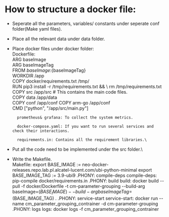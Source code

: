 # How to structure a docker file:

* Seperate all the parameters, variables/ constants under seperate conf folder(Make yaml files).
* Place all the relevant data under data folder.
* Place docker files under docker folder:\
				Dockerfile:\
				ARG baseImage\
				ARG baseImageTag\
				FROM ${baseImage}:${baseImageTag}\
				WORKDIR /app\
				COPY docker/requirements.txt /tmp/\
				RUN pip3 install -r /tmp/requirements.txt && \\
					rm /tmp/requirements.txt\
				COPY src /app/src                               # This contains the main code files.\
				COPY data /app/data\
				COPY conf /app/conf
				COPY arm-go /app/conf\
				CMD ["python", "/app/src/main.py"]
				
		prometheus& grafana: To collect the system metrics.
				
		docker-compose.yaml: If you want to run several services and check their interactions.
				
		requirements.in: Contains all the requirement libraries.\
				
* Put all the code need to be implemented under the src folder.\

* Write the Makefile.\
	Makefile:
	export BASE_IMAGE := neo-docker-releases.repo.lab.pl.alcatel-lucent.com/ubi-python-minimal
	export BASE_IMAGE_TAG := 3.9-ubi9
	.PHONY: compile-deps
    compile-deps:
			pip-compile docker/requirements.in
	.PHONY: build
	build:
			docker build --pull -f docker/Dockerfile -t cm-parameter-grouping --build-arg baseImage=$(BASE_IMAGE) --build-arg baseImageTag=$(BASE_IMAGE_TAG) .
	.PHONY: service-start
	service-start:
			docker run --name cm_parameter_grouping_contrainer -d cm-parameter-grouping
	.PHONY: logs
	logs:
			docker logs -f cm_parameter_grouping_contrainer
